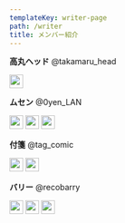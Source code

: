```yaml
---
templateKey: writer-page
path: /writer
title: メンバー紹介
---
```

**高丸ヘッド** @takamaru_head

<a href="https://twitter.com/takamaru_head" target="_blank" rel="noopener noreferrer"><img src="https://www.dailynewbie.com/img/twitter.svg" width=24></a>

**ムセン** @0yen_LAN

<a href="https://twitter.com/0yen_LAN" target="_blank" rel="noopener noreferrer"><img src="https://www.dailynewbie.com/img/twitter.svg" width=24></a>
<img src="https://www.dailynewbie.com/img/homepage.svg" width=24>
<img src="https://www.dailynewbie.com/img/note.svg" width=24>
<br>

**付箋** @tag_comic

<a href="https://twitter.com/tag_comic" target="_blank" rel="noopener noreferrer"><img src="https://www.dailynewbie.com/img/twitter.svg" width=24></a>
<img src="https://www.dailynewbie.com/img/homepage.svg" width=24>
<br>

**バリー** @recobarry

<a href="https://twitter.com/recobarry" target="_blank" rel="noopener noreferrer"><img src="https://www.dailynewbie.com/img/twitter.svg" width=24></a>
<img src="https://www.dailynewbie.com/img/homepage.svg" width=24>
<img src="https://www.dailynewbie.com/img/note.svg" width=24>